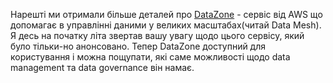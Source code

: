 Нарешті ми отримали більше деталей про [DataZone](https://aws.amazon.com/blogs/big-data/unlock-data-across-organizational-boundaries-using-amazon-datazone-now-generally-available/) - сервіс від AWS що допомагає в управлінні даними у великих масштабах(читай Data Mesh). Я десь на початку літа звертав вашу увагу щодо цього сервісу, який було тільки-но анонсовано. Тепер DataZone доступний для користування і можна пощупати, які саме можливості щодо data management та data governance він намає. 